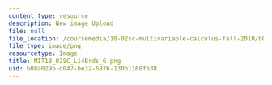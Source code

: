 ```yaml
---
content_type: resource
description: New image Upload
file: null
file_location: /coursemedia/18-02sc-multivariable-calculus-fall-2010/b08a029bd047be326876130b1168f638_MIT18_02SC_L14Brds_6.png
file_type: image/png
resourcetype: Image
title: MIT18_02SC_L14Brds_6.png
uid: b08a029b-d047-be32-6876-130b1168f638
---
```


